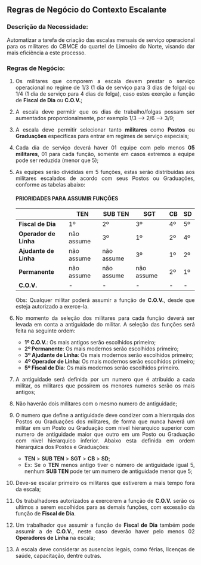 <div style="text-align:justify">

## Regras de Negócio do Contexto Escalante

### Descrição da Necessidade:
Automatizar a tarefa de criação das escalas mensais de serviço operacional para os militares do CBMCE do quartel de Limoeiro do Norte, visando dar mais eficiência a este processo.

### Regras de Negócio:
1. Os militares que comporem a escala devem prestar o serviço operacional no regime de 1/3 (1 dia de serviço para 3 dias de folga) ou 1/4 (1 dia de serviço para 4 dias de folga), caso estes exerção a função de **Fiscal de Dia** ou **C.O.V.**;

1. A escala deve permitir que os dias de trabalho/folgas possam ser aumentados proporcionalmente, por exemplo 1/3 --> 2/6 --> 3/9;

1. A escala deve permitir selecionar tanto **militares** como **Postos** ou **Graduações** especificas para entrar em regimes de serviço especiais;

1. Cada dia de serviço deverá haver 01 equipe com pelo menos **05 militares**, 01 para cada função, somente em casos extremos a equipe pode ser reduzida (menor que 5);

1. As equipes serão divididas em 5 funções, estas serão distribuidas aos militares escalados de acordo com seus Postos ou Graduações, conforme as tabelas abaixo:

    #### PRIORIDADES PARA ASSUMIR FUNÇÕES

    <div style="text-align:center">
    
    | | TEN | SUB TEN | SGT | CB | SD
    --- | --- | --- | --- | --- | ---
    **Fiscal de Dia** | 1º | 2º | 3º | 4º | 5º
    **Operador de Linha** | não assume | 3º | 1º | 2º | 4º
    **Ajudante de Linha** | não assume | não assume | 3º | 1º | 2º
    **Permanente** | não assume | não assume | não assume | 2º | 1º
    **C.O.V.** | - | - | - | - | -

    </div>

    Obs: Qualquer militar poderá assumir a função de **C.O.V.**, desde que esteja autorizado a exerce-la.

1. No momento da seleção dos militares para cada função deverá ser levada em conta a antiguidade do militar. A seleção das funções será feita na seguinte ordem:
    - **1º C.O.V.**: Os mais antigos serão escolhidos primeiro;
    - **2º Permanente**: Os mais modernos serão escolhidos primeiro;
    - **3º Ajudante de Linha**: Os mais modernos serão escolhidos primeiro;
    - **4º Operador de Linha**: Os mais modernos serão escolhidos primeiro;
    - **5º Fiscal de Dia**: Os mais modernos serão escolhidos primeiro.

1. A antiguidade será definida por um numero que é atribuido a cada militar, os militares que possirem os menores numeros serão os mais antigos;

1. Não haverão dois militares com o mesmo numero de antiguidade;

1. O numero que define a antiguidade deve condizer com a hierarquia dos Postos ou Graduações dos militares, de forma que nunca haverá um militar em um Posto ou Graduação com nivel hierarquico superior com numero de antiguidade maior que outro em um Posto ou Graduação com nivel hierarquico inferior. Abaixo esta definida em ordem hierarquica dos Postos e Graduações:
    - **TEN** > **SUB TEN** > **SGT** > **CB** > **SD**;
    - Ex: Se o **TEN** menos antigo tiver o número de antiguidade igual 5, nenhum **SUB TEN** pode ter um numero de antiguidade menor que 5;

1. Deve-se escalar primeiro os militares que estiverem a mais tempo fora da escala;

1. Os trabalhadores autorizados a exercerem a função de **C.O.V.** serão os ultimos a serem escolhidos para as demais funções, com excessão da função de **Fiscal de Dia**.

1. Um trabalhador que assumir a função de **Fiscal de Dia** também pode assumir a de **C.O.V.**, neste caso deverão haver pelo menos 02 **Operadores de Linha** na escala;

1. A escala deve considerar as ausencias legais, como férias, licenças de saúde, capacitação, dentre outras.

</div>